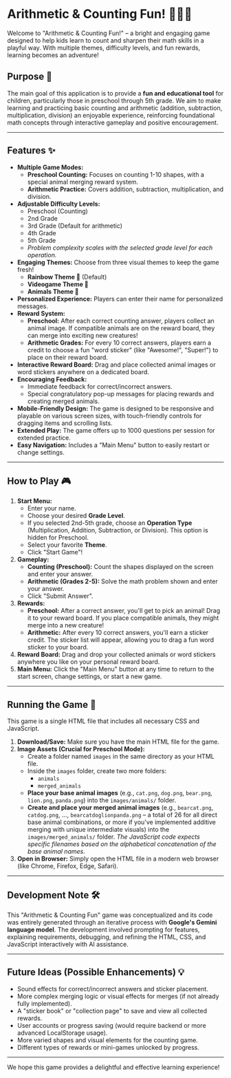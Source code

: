 # Arithmetic & Counting Fun! 🌈👾🐾

Welcome to "Arithmetic & Counting Fun!" – a bright and engaging game designed to help kids learn to count and sharpen their math skills in a playful way. With multiple themes, difficulty levels, and fun rewards, learning becomes an adventure!

## Purpose 🎯

The main goal of this application is to provide a **fun and educational tool** for children, particularly those in preschool through 5th grade. We aim to make learning and practicing basic counting and arithmetic (addition, subtraction, multiplication, division) an enjoyable experience, reinforcing foundational math concepts through interactive gameplay and positive encouragement.

---

## Features ✨

* **Multiple Game Modes:**
    * **Preschool Counting:** Focuses on counting 1-10 shapes, with a special animal merging reward system.
    * **Arithmetic Practice:** Covers addition, subtraction, multiplication, and division.
* **Adjustable Difficulty Levels:**
    * Preschool (Counting)
    * 2nd Grade
    * 3rd Grade (Default for arithmetic)
    * 4th Grade
    * 5th Grade
    * *Problem complexity scales with the selected grade level for each operation.*
* **Engaging Themes:** Choose from three visual themes to keep the game fresh!
    * **Rainbow Theme 🌈** (Default)
    * **Videogame Theme 👾**
    * **Animals Theme 🐾**
* **Personalized Experience:** Players can enter their name for personalized messages.
* **Reward System:**
    * **Preschool:** After each correct counting answer, players collect an animal image. If compatible animals are on the reward board, they can merge into exciting new creatures!
    * **Arithmetic Grades:** For every 10 correct answers, players earn a credit to choose a fun "word sticker" (like "Awesome!", "Super!") to place on their reward board.
* **Interactive Reward Board:** Drag and place collected animal images or word stickers anywhere on a dedicated board.
* **Encouraging Feedback:**
    * Immediate feedback for correct/incorrect answers.
    * Special congratulatory pop-up messages for placing rewards and creating merged animals.
* **Mobile-Friendly Design:** The game is designed to be responsive and playable on various screen sizes, with touch-friendly controls for dragging items and scrolling lists.
* **Extended Play:** The game offers up to 1000 questions per session for extended practice.
* **Easy Navigation:** Includes a "Main Menu" button to easily restart or change settings.

---

## How to Play 🎮

1.  **Start Menu:**
    * Enter your name.
    * Choose your desired **Grade Level**.
    * If you selected 2nd-5th grade, choose an **Operation Type** (Multiplication, Addition, Subtraction, or Division). This option is hidden for Preschool.
    * Select your favorite **Theme**.
    * Click "Start Game"!
2.  **Gameplay:**
    * **Counting (Preschool):** Count the shapes displayed on the screen and enter your answer.
    * **Arithmetic (Grades 2-5):** Solve the math problem shown and enter your answer.
    * Click "Submit Answer".
3.  **Rewards:**
    * **Preschool:** After a correct answer, you'll get to pick an animal! Drag it to your reward board. If you place compatible animals, they might merge into a new creature!
    * **Arithmetic:** After every 10 correct answers, you'll earn a sticker credit. The sticker list will appear, allowing you to drag a fun word sticker to your board.
4.  **Reward Board:** Drag and drop your collected animals or word stickers anywhere you like on your personal reward board.
5.  **Main Menu:** Click the "Main Menu" button at any time to return to the start screen, change settings, or start a new game.

---

## Running the Game 🚀

This game is a single HTML file that includes all necessary CSS and JavaScript.

1.  **Download/Save:** Make sure you have the main HTML file for the game.
2.  **Image Assets (Crucial for Preschool Mode):**
    * Create a folder named `images` in the same directory as your HTML file.
    * Inside the `images` folder, create two more folders:
        * `animals`
        * `merged_animals`
    * **Place your base animal images** (e.g., `cat.png`, `dog.png`, `bear.png`, `lion.png`, `panda.png`) into the `images/animals/` folder.
    * **Create and place your merged animal images** (e.g., `bearcat.png`, `catdog.png`, ..., `bearcatdoglionpanda.png` – a total of 26 for all direct base animal combinations, or more if you've implemented additive merging with unique intermediate visuals) into the `images/merged_animals/` folder. *The JavaScript code expects specific filenames based on the alphabetical concatenation of the base animal names.*
3.  **Open in Browser:** Simply open the HTML file in a modern web browser (like Chrome, Firefox, Edge, Safari).

---

## Development Note 🛠️

This "Arithmetic & Counting Fun" game was conceptualized and its code was entirely generated through an iterative process with **Google's Gemini language model**. The development involved prompting for features, explaining requirements, debugging, and refining the HTML, CSS, and JavaScript interactively with AI assistance.

---

## Future Ideas (Possible Enhancements) 💡

* Sound effects for correct/incorrect answers and sticker placement.
* More complex merging logic or visual effects for merges (if not already fully implemented).
* A "sticker book" or "collection page" to save and view all collected rewards.
* User accounts or progress saving (would require backend or more advanced LocalStorage usage).
* More varied shapes and visual elements for the counting game.
* Different types of rewards or mini-games unlocked by progress.

---

We hope this game provides a delightful and effective learning experience!